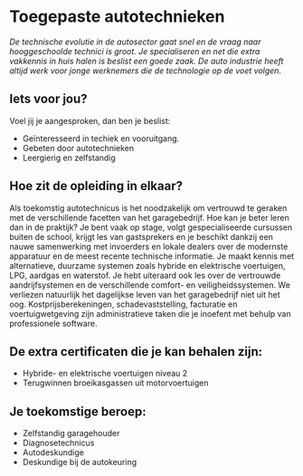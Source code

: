 # Toegepaste autotechnieken

_De technische evolutie in de autosector gaat snel en de vraag naar hooggeschoolde technici is groot. Je specialiseren en net die extra vakkennis in huis halen is beslist een goede zaak. De auto industrie heeft altijd werk voor jonge werknemers die de technologie op de voet volgen._

## Iets voor jou?

Voel jij je aangesproken, dan ben je beslist:

* Geïnteresseerd in techiek en vooruitgang.
* Gebeten door autotechnieken
* Leergierig en zelfstandig

## Hoe zit de opleiding in elkaar?

Als toekomstig autotechnicus is het noodzakelijk om vertrouwd te geraken met de verschillende facetten van het garagebedrijf. Hoe kan je beter leren dan in de praktijk? Je bent vaak op stage, volgt gespecialiseerde cursussen buiten de school, krijgt les van gastsprekers en je beschikt dankzij een nauwe samenwerking met invoerders en lokale dealers over de modernste apparatuur en de meest recente technische informatie. Je maakt kennis met alternatieve, duurzame systemen zoals hybride en elektrische voertuigen, LPG, aardgas en waterstof. Je hebt uiteraard ook les over de vertrouwde aandrijfsystemen en de verschillende comfort- en veiligheidssystemen. We verliezen natuurlijk het dagelijkse leven van het garagebedrijf niet uit het oog. Kostprijsberekeningen, schadevaststelling, facturatie en voertuigwetgeving zijn administratieve taken die je inoefent met behulp van professionele software.

## De extra certificaten die je kan behalen zijn:

* Hybride- en elektrische voertuigen niveau 2
* Terugwinnen broeikasgassen uit motorvoertuigen

## Je toekomstige beroep:

* Zelfstandig garagehouder
* Diagnosetechnicus
* Autodeskundige
* Deskundige bij de autokeuring
